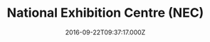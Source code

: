 ---
date: 2016-09-22T09:37:17.000Z
title: National Exhibition Centre (NEC)
latitude: 52.45370801465149
longitude: -1.71736478805542
category: checkin
---
